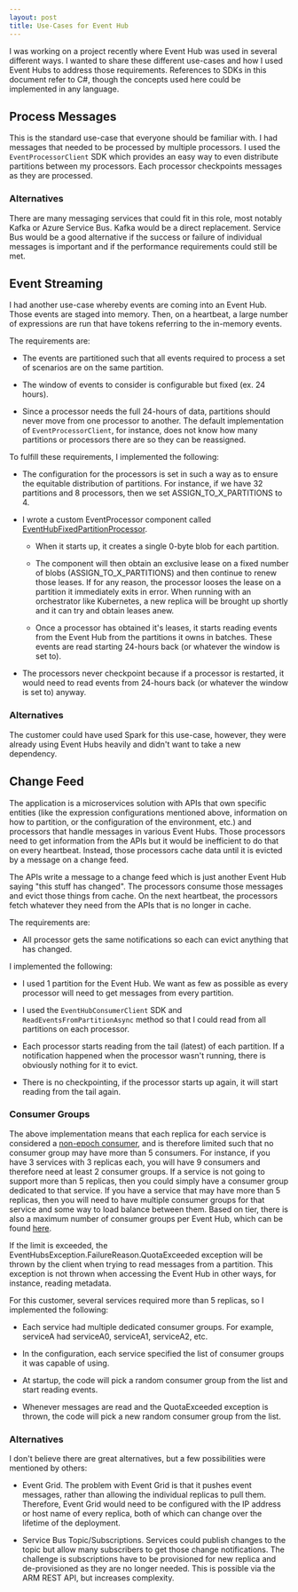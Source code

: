 ```yaml
---
layout: post
title: Use-Cases for Event Hub
---
```


I was working on a project recently where Event Hub was used in several different ways. I wanted to share these different use-cases and how I used Event Hubs to address those requirements. References to SDKs in this document refer to C#, though the concepts used here could be implemented in any language.

## Process Messages

This is the standard use-case that everyone should be familiar with. I had messages that needed to be processed by multiple processors. I used the `EventProcessorClient` SDK which provides an easy way to even distribute partitions between my processors. Each processor checkpoints messages as they are processed.

### Alternatives

There are many messaging services that could fit in this role, most notably Kafka or Azure Service Bus. Kafka would be a direct replacement. Service Bus would be a good alternative if the success or failure of individual messages is important and if the performance requirements could still be met.

## Event Streaming

I had another use-case whereby events are coming into an Event Hub. Those events are staged into memory. Then, on a heartbeat, a large number of expressions are run that have tokens referring to the in-memory events.

The requirements are:

- The events are partitioned such that all events required to process a set of scenarios are on the same partition.

- The window of events to consider is configurable but fixed (ex. 24 hours).

- Since a processor needs the full 24-hours of data, partitions should never move from one processor to another. The default implementation of `EventProcessorClient`, for instance, does not know how many partitions or processors there are so they can be reassigned.

To fulfill these requirements, I implemented the following:

- The configuration for the processors is set in such a way as to ensure the equitable distribution of partitions. For instance, if we have 32 partitions and 8 processors, then we set ASSIGN_TO_X_PARTITIONS to 4.

- I wrote a custom EventProcessor component called [EventHubFixedPartitionProcessor](https://github.com/plasne/fixed-partitioned-event-hub).

  - When it starts up, it creates a single 0-byte blob for each partition.

  - The component will then obtain an exclusive lease on a fixed number of blobs (ASSIGN_TO_X_PARTITIONS) and then continue to renew those leases. If for any reason, the processor looses the lease on a partition it immediately exits in error. When running with an orchestrator like Kubernetes, a new replica will be brought up shortly and it can try and obtain leases anew.

  - Once a processor has obtained it's leases, it starts reading events from the Event Hub from the partitions it owns in batches. These events are read starting 24-hours back (or whatever the window is set to).

- The processors never checkpoint because if a processor is restarted, it would need to read events from 24-hours back (or whatever the window is set to) anyway.

### Alternatives

The customer could have used Spark for this use-case, however, they were already using Event Hubs heavily and didn't want to take a new dependency.

## Change Feed

The application is a microservices solution with APIs that own specific entities (like the expression configurations mentioned above, information on how to partition, or the configuration of the environment, etc.) and processors that handle messages in various Event Hubs. Those processors need to get information from the APIs but it would be inefficient to do that on every heartbeat. Instead, those processors cache data until it is evicted by a message on a change feed.

The APIs write a message to a change feed which is just another Event Hub saying "this stuff has changed". The processors consume those messages and evict those things from cache. On the next heartbeat, the processors fetch whatever they need from the APIs that is no longer in cache.

The requirements are:

- All processor gets the same notifications so each can evict anything that has changed.

I implemented the following:

- I used 1 partition for the Event Hub. We want as few as possible as every processor will need to get messages from every partition.

- I used the `EventHubConsumerClient` SDK and `ReadEventsFromPartitionAsync` method so that I could read from all partitions on each processor.

- Each processor starts reading from the tail (latest) of each partition. If a notification happened when the processor wasn't running, there is obviously nothing for it to evict.

- There is no checkpointing, if the processor starts up again, it will start reading from the tail again.

### Consumer Groups

The above implementation means that each replica for each service is considered a [non-epoch consumer](https://learn.microsoft.com/en-us/azure/event-hubs/event-hubs-event-processor-host#no-epoch), and is therefore limited such that no consumer group may have more than 5 consumers. For instance, if you have 3 services with 3 replicas each, you will have 9 consumers and therefore need at least 2 consumer groups. If a service is not going to support more than 5 replicas, then you could simply have a consumer group dedicated to that service. If you have a service that may have more than 5 replicas, then you will need to have multiple consumer groups for that service and some way to load balance between them. Based on tier, there is also a maximum number of consumer groups per Event Hub, which can be found [here](https://learn.microsoft.com/en-us/azure/azure-resource-manager/management/azure-subscription-service-limits#basic-vs-standard-vs-premium-vs-dedicated-tiers).

If the limit is exceeded, the EventHubsException.FailureReason.QuotaExceeded exception will be thrown by the client when trying to read messages from a partition. This exception is not thrown when accessing the Event Hub in other ways, for instance, reading metadata.

For this customer, several services required more than 5 replicas, so I implemented the following:

- Each service had multiple dedicated consumer groups. For example, serviceA had serviceA0, serviceA1, serviceA2, etc.

- In the configuration, each service specified the list of consumer groups it was capable of using.

- At startup, the code will pick a random consumer group from the list and start reading events.

- Whenever messages are read and the QuotaExceeded exception is thrown, the code will pick a new random consumer group from the list.

### Alternatives

I don't believe there are great alternatives, but a few possibilities were mentioned by others:

- Event Grid. The problem with Event Grid is that it pushes event messages, rather than allowing the individual replicas to pull them. Therefore, Event Grid would need to be configured with the IP address or host name of every replica, both of which can change over the lifetime of the deployment.

- Service Bus Topic/Subscriptions. Services could publish changes to the topic but allow many subscribers to get those change notifications. The challenge is subscriptions have to be provisioned for new replica and de-provisioned as they are no longer needed. This is possible via the ARM REST API, but increases complexity.
